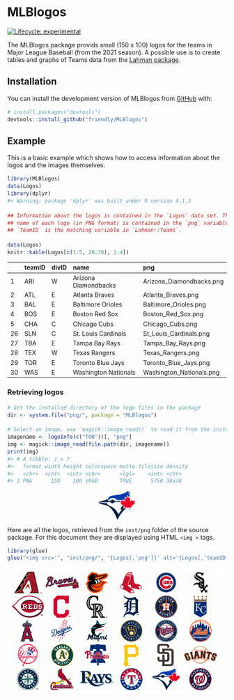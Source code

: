 
<!-- README.md is generated from README.Rmd. Please edit that file -->

# MLBlogos

<!-- badges: start -->

[![Lifecycle:
experimental](https://img.shields.io/badge/lifecycle-experimental-orange.svg)](https://lifecycle.r-lib.org/articles/stages.html#experimental)
<!-- badges: end -->

The MLBlogos package provids small (150 x 100) logos for the teams in
Major League Baseball (from the 2021 season). A possible use is to
create tables and graphs of Teams data from the [Lahman
package](https://github.com/cdalzell/Lahman).

## Installation

You can install the development version of MLBlogos from
[GitHub](https://github.com/) with:

``` r
# install.packages("devtools")
devtools::install_github("friendly/MLBlogos")
```

## Example

This is a basic example which shows how to access information about the
logos and the images themselves.

``` r
library(MLBlogos)
data(Logos)
library(dplyr)
#> Warning: package 'dplyr' was built under R version 4.1.3

## Information about the logos is contained in the `Logos` data set. The file
## name of each logo (in PNG format) is contained in the `png` variable.
## `TeamID` is the matching variable in `Lahman::Teams`.

data(Logos)
knitr::kable(Logos[c(1:5, 26:30), 1:4])
```

|     | teamID | divID | name                 | png                      |
|:----|:-------|:------|:---------------------|:-------------------------|
| 1   | ARI    | W     | Arizona Diamondbacks | Arizona_Diamondbacks.png |
| 2   | ATL    | E     | Atlanta Braves       | Atlanta_Braves.png       |
| 3   | BAL    | E     | Baltimore Orioles    | Baltimore_Orioles.png    |
| 4   | BOS    | E     | Boston Red Sox       | Boston_Red_Sox.png       |
| 5   | CHA    | C     | Chicago Cubs         | Chicago_Cubs.png         |
| 26  | SLN    | C     | St. Louis Cardinals  | St_Louis_Cardinals.png   |
| 27  | TBA    | E     | Tampa Bay Rays       | Tampa_Bay_Rays.png       |
| 28  | TEX    | W     | Texas Rangers        | Texas_Rangers.png        |
| 29  | TOR    | E     | Toronto Blue Jays    | Toronto_Blue_Jays.png    |
| 30  | WAS    | E     | Washington Nationals | Washington_Nationals.png |

### Retrieving logos

``` r
# Get the installed directory of the logo files in the package
dir <- system.file("png/", package = "MLBlogos")

# Select an image, use `magick::image_read()` to read it from the installed directory
imagename <- logoInfo(c("TOR"))[, "png"]
img <- magick::image_read(file.path(dir, imagename))
print(img)
#> # A tibble: 1 x 7
#>   format width height colorspace matte filesize density
#>   <chr>  <int>  <int> <chr>      <lgl>    <int> <chr>  
#> 1 PNG      150    100 sRGB       TRUE      5750 38x38
```

<img src="man/figures/README-oneimage-1.png" width="20%" style="display: block; margin: auto;" />

Here are all the logos, retrieved from the `inst/png` folder of the
source package. For this document they are displayed using HTML `<img >`
tags.

``` r
library(glue)
glue("<img src='", "inst/png/", "{Logos[,'png']}' alt='{Logos[,'teamID']}' height=80 />")
```

![](man/figures/README-allimages.png)

